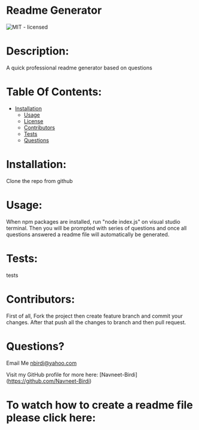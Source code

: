  # Readme Generator
![MIT - licensed](https://img.shields.io/badge/license-MIT-yellowgreen) 

# Description: 
A quick professional readme generator based on questions

# Table Of Contents:
* [Installation](#installation)
  * [Usage](#usage)
  * [License](#license)
  * [Contributors](#credits)
  * [Tests](#tests)
  * [Questions](#questions)

# Installation: 
Clone the repo from github

# Usage:
When npm packages are installed, run "node index.js" on visual studio terminal. Then you will be prompted with series of questions and once all questions answered a readme file will automatically be generated.

# Tests:
tests

# Contributors: 
First of all, Fork the project then create feature branch and commit your changes. After that push all the changes to branch and then pull request. 




# Questions? 
Email Me
[nbirdi@yahoo.com](mailto:nbirdi@yahoo.com)

Visit my GitHub profile for more here: [Navneet-Birdi] (https://github.com/Navneet-Birdi)
 
# To watch how to create a readme file please click here:




